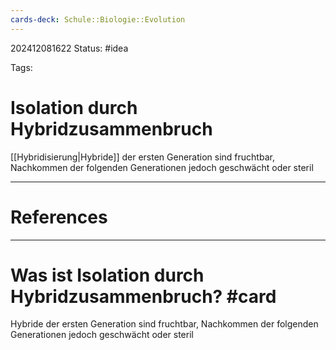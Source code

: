 ```yaml
---
cards-deck: Schule::Biologie::Evolution
---
```

202412081622
Status: #idea

Tags:

# Isolation durch Hybridzusammenbruch
[[Hybridisierung|Hybride]] der ersten Generation sind fruchtbar, Nachkommen der folgenden Generationen jedoch geschwächt oder steril


---
# References



---


# Was ist Isolation durch Hybridzusammenbruch? #card 
Hybride der ersten Generation sind fruchtbar, Nachkommen der folgenden Generationen jedoch geschwächt oder steril